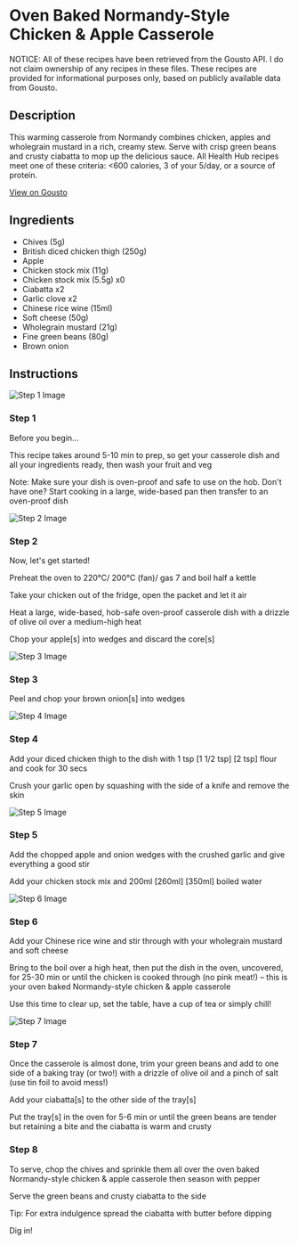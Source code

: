 # Oven Baked Normandy-Style Chicken & Apple Casserole

NOTICE: All of these recipes have been retrieved from the Gousto API. I do not claim ownership of any recipes in these files. These recipes are provided for informational purposes only, based on publicly available data from Gousto.

## Description

This warming casserole from Normandy combines chicken, apples and wholegrain mustard in a rich, creamy stew. Serve with crisp green beans and crusty ciabatta to mop up the delicious sauce. All Health Hub recipes meet one of these criteria: <600 calories, 3 of your 5/day, or a source of protein.

[View on Gousto](https://www.gousto.co.uk/recipes/cookbook/oven-baked-normandy-chicken-apple-casserole)

## Ingredients

- Chives (5g)
- British diced chicken thigh (250g)
- Apple
- Chicken stock mix (11g)
- Chicken stock mix (5.5g) x0
- Ciabatta x2
- Garlic clove x2
- Chinese rice wine (15ml)
- Soft cheese (50g)
- Wholegrain mustard (21g)
- Fine green beans (80g)
- Brown onion

## Instructions

![Step 1 Image](https://production-media.gousto.co.uk/cms/recipe-step-image/Admin10mm-Step-1-1610814037268-x200.jpg)

### Step 1

Before you begin...

This recipe takes around 5-10 min to prep, so get your casserole dish and all your ingredients ready, then wash your fruit and veg

Note: Make sure your dish is oven-proof and safe to use on the hob. Don't have one? Start cooking in a large, wide-based pan then transfer to an oven-proof dish

![Step 2 Image](https://production-media.gousto.co.uk/cms/recipe-step-image/step-2-1606820763848-x200.jpg)

### Step 2

Now, let's get started!

Preheat the oven to 220°C/ 200°C (fan)/ gas 7 and boil half a kettle

Take your chicken out of the fridge, open the packet and let it air

Heat a large, wide-based, hob-safe oven-proof casserole dish with a drizzle of olive oil over a medium-high heat

Chop your apple[s] into wedges and discard the core[s]

![Step 3 Image](https://production-media.gousto.co.uk/cms/recipe-step-image/step-3-1606820771886-x200.jpg)

### Step 3

Peel and chop your brown onion[s] into wedges

![Step 4 Image](https://production-media.gousto.co.uk/cms/recipe-step-image/step-4-1606820782065-x200.jpg)

### Step 4

Add your diced chicken thigh to the dish with 1 tsp<span class="text-purple"> [1 1/2 tsp]</span> <span class="text-danger">[2 tsp]</span> flour and cook for 30 secs

Crush your garlic open by squashing with the side of a knife and remove the skin

![Step 5 Image](https://production-media.gousto.co.uk/cms/recipe-step-image/step-5-1606820788801-x200.jpg)

### Step 5

Add the chopped apple and onion wedges with the crushed garlic and give everything a good stir

Add your chicken stock mix and 200ml<span class="text-purple"> [260ml]</span> <span class="text-danger">[350ml]</span> boiled water

![Step 6 Image](https://production-media.gousto.co.uk/cms/recipe-step-image/step-6-1606820799469-x200.jpg)

### Step 6

Add your Chinese rice wine and stir through with your wholegrain mustard and soft cheese

Bring to the boil over a high heat, then put the dish in the oven, uncovered, for 25-30 min or until the chicken is cooked through (no pink meat!) – this is your oven baked Normandy-style chicken & apple casserole

Use this time to clear up, set the table, have a cup of tea or simply chill!

![Step 7 Image](https://production-media.gousto.co.uk/cms/recipe-step-image/step-7-1606820809351-x200.jpg)

### Step 7

Once the casserole is almost done, trim your green beans and add to one side of a baking tray (or two!) with a drizzle of olive oil and a pinch of salt (use tin foil to avoid mess!)

Add your ciabatta[s] to the other side of the tray[s]

Put the tray[s] in the oven for 5-6 min or until the green beans are tender but retaining a bite and the ciabatta is warm and crusty

### Step 8

To serve, chop the chives and sprinkle them all over the oven baked Normandy-style chicken & apple casserole then season with pepper

Serve the green beans and crusty ciabatta to the side

Tip: For extra indulgence spread the ciabatta with butter before dipping

Dig in!


